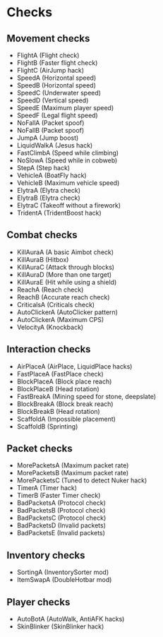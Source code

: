 # Checks

## Movement checks
* FlightA (Flight check)
* FlightB (Faster flight check)
* FlightC (AirJump hack)
* SpeedA (Horizontal speed)
* SpeedB (Horizontal speed)
* SpeedC (Underwater speed)
* SpeedD (Vertical speed)
* SpeedE (Maximum player speed)
* SpeedF (Legal flight speed)
* NoFallA (Packet spoof)
* NoFallB (Packet spoof)
* JumpA (Jump boost)
* LiquidWalkA (Jesus hack)
* FastClimbA (Speed while climbing)
* NoSlowA (Speed while in cobweb)
* StepA (Step hack)
* VehicleA (BoatFly hack)
* VehicleB (Maximum vehicle speed)
* ElytraA (Elytra check)
* ElytraB (Elytra check)
* ElytraC (Takeoff without a firework)
* TridentA (TridentBoost hack)

## Combat checks
* KillAuraA (A basic Aimbot check)
* KillAuraB (Hitbox)
* KillAuraC (Attack through blocks)
* KillAuraD (More than one target)
* KillAuraE (Hit while using a shield)
* ReachA (Reach check)
* ReachB (Accurate reach check)
* CriticalsA (Criticals check)
* AutoClickerA (AutoClicker pattern)
* AutoClickerA (Maximum CPS)
* VelocityA (Knockback)

## Interaction checks
* AirPlaceA (AirPlace, LiquidPlace hacks)
* FastPlaceA (FastPlace check)
* BlockPlaceA (Block place reach)
* BlockPlaceB (Head rotation)
* FastBreakA (Mining speed for stone, deepslate)
* BlockBreakA (Block break reach)
* BlockBreakB (Head rotation)
* ScaffoldA (Impossible placement)
* ScaffoldB (Sprinting)

## Packet checks
* MorePacketsA (Maximum packet rate)
* MorePacketsB (Maximum packet rate)
* MorePacketsC (Tuned to detect Nuker hack)
* TimerA (Timer hack)
* TimerB (Faster Timer check)
* BadPacketsA (Protocol check)
* BadPacketsB (Protocol check)
* BadPacketsC (Protocol check)
* BadPacketsD (Invalid packets)
* BadPacketsE (Invalid packets)

## Inventory checks
* SortingA (InventorySorter mod)
* ItemSwapA (DoubleHotbar mod)

## Player checks
* AutoBotA (AutoWalk, AntiAFK hacks)
* SkinBlinker (SkinBlinker hack)
